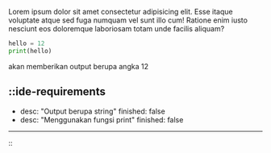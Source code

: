 Lorem ipsum dolor sit amet consectetur adipisicing elit. Esse itaque voluptate atque sed fuga numquam vel sunt illo cum! Ratione enim iusto nesciunt eos doloremque laboriosam totam unde facilis aliquam?

```python
hello = 12
print(hello)
```

akan memberikan output berupa angka 12

::ide-requirements
---
-   desc: "Output berupa string"
    finished: false
-   desc: "Menggunakan fungsi print"
    finished: false
---
::